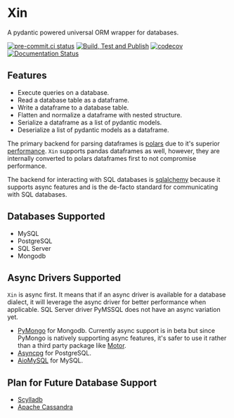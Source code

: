 # Xin

A pydantic powered universal ORM wrapper for databases.

[![pre-commit.ci status](https://results.pre-commit.ci/badge/github/proafxin/xin/develop.svg)](https://results.pre-commit.ci/latest/github/proafxin/xin/develop)
[![Build, Test and Publish](https://github.com/proafxin/xin/actions/workflows/cicd.yaml/badge.svg)](https://github.com/proafxin/xin/actions/workflows/cicd.yaml)
[![codecov](https://codecov.io/gh/proafxin/xin/graph/badge.svg?token=p2cOg8tQMb)](https://codecov.io/gh/proafxin/xin)
[![Documentation Status](https://readthedocs.org/projects/xin/badge/?version=latest)](https://xin.readthedocs.io/en/latest/?badge=latest)

## Features

* Execute queries on a database.
* Read a database table as a dataframe.
* Write a dataframe to a database table.
* Flatten and normalize a dataframe with nested structure.
* Serialize a dataframe as a list of pydantic models.
* Deserialize a list of pydantic models as a dataframe.

The primary backend for parsing dataframes is [polars](https://pola.rs/) due to it's superior [performance](https://pola.rs/_astro/perf-illustration.jHjw6PiD_165TDG.svg). `Xin` supports pandas dataframes as well, however, they are internally converted to polars dataframes first to not compromise performance.

The backend  for interacting with SQL databases is [sqlalchemy](https://www.sqlalchemy.org/) because it supports async features and is the de-facto standard for communicating with SQL databases.

## Databases Supported

* MySQL
* PostgreSQL
* SQL Server
* Mongodb

## Async Drivers Supported

`Xin` is async first. It means that if an async driver is available for a database dialect, it will leverage the async driver for better performance when  applicable. SQL Server driver PyMSSQL does not have an async variation yet.

* [PyMongo](https://pymongo.readthedocs.io/en/stable/index.html) for Mongodb. Currently async support is in beta but since PyMongo is natively supporting async features, it's safer to use it rather than a third party package like [Motor](https://motor.readthedocs.io/en/stable/index.html).
* [Asyncpg](https://magicstack.github.io/asyncpg/current/) for PostgreSQL.
* [AioMySQL](https://aiomysql.readthedocs.io/en/stable/) for MySQL.

## Plan for Future Database Support

* [Scylladb](https://www.scylladb.com/)
* [Apache Cassandra](https://cassandra.apache.org/_/index.html)

